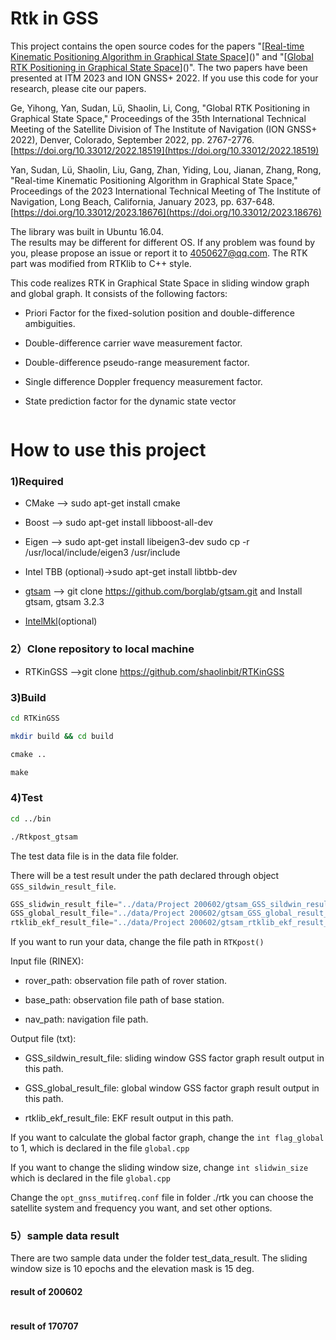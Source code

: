 # Rtk in GSS

This project contains the open source codes for the papers "[[Real-time Kinematic Positioning Algorithm in Graphical State Space](https://www.ion.org/publications/abstract.cfm?articleID=18676)]()" and "[[Global RTK Positioning in Graphical State Space](https://www.ion.org/publications/abstract.cfm?articleID=18519)]()". 
The two papers have been presented at ITM 2023 and ION GNSS+ 2022. 
If you use this code for your research, please cite our papers.

Ge, Yihong, Yan, Sudan, Lü, Shaolin, Li, Cong, "Global RTK Positioning in Graphical State Space," Proceedings of the 35th International Technical Meeting of the Satellite Division of The Institute of Navigation (ION GNSS+ 2022), Denver, Colorado, September 2022, pp. 2767-2776.[https://doi.org/10.33012/2022.18519](https://doi.org/10.33012/2022.18519)

Yan, Sudan, Lü, Shaolin, Liu, Gang, Zhan, Yiding, Lou, Jianan, Zhang, Rong, "Real-time Kinematic Positioning Algorithm in Graphical State Space," Proceedings of the 2023 International Technical Meeting of The Institute of Navigation, Long Beach, California, January 2023, pp. 637-648.[https://doi.org/10.33012/2023.18676](https://doi.org/10.33012/2023.18676)

The library was built in Ubuntu 16.04.  
The results may be different for different OS. If any problem was found by you, please propose an issue or report it to 4050627@qq.com. The RTK part was modified from RTKlib to C++ style. 



This code realizes RTK in Graphical State Space in sliding window graph and global graph. It consists of the following factors:

* Priori Factor for the fixed-solution position and double-difference ambiguities.

* Double-difference carrier wave measurement factor. 

* Double-difference pseudo-range measurement factor.

* Single difference Doppler frequency measurement factor.

* State prediction factor for the dynamic state vector

<img title="" src="fig/nRTK_factor.png" alt="" style="zoom:80%;" data-align="left">

# How to use this project

### 1)Required

* CMake --> sudo apt-get install cmake

* Boost --> sudo apt-get install libboost-all-dev

* Eigen --> sudo apt-get install libeigen3-dev​ sudo cp -r /usr/local/include/eigen3 /usr/include

* Intel TBB (optional)->sudo apt-get install libtbb-dev

* [gtsam](https://github.com/borglab/gtsam) --> git clone https://github.com/borglab/gtsam.git and Install gtsam, gtsam 3.2.3

* [IntelMkl](https://software.intel.com/content/www/us/en/develop/tools/oneapi/components/onemkl.html)(optional)

### 2）Clone repository to local machine

* RTKinGSS -->git clone https://github.com/shaolinbit/RTKinGSS

### 3)Build

```bash
cd RTKinGSS

mkdir build && cd build

​cmake ..

​make
```

### 4)Test

```bash
cd ../bin

./Rtkpost_gtsam
```

The test data file is in the data file folder.

There will be a test result under the path declared through object ```GSS_sildwin_result_file```. 

```cpp
GSS_slidwin_result_file="../data/Project 200602/gtsam_GSS_sildwin_result_elmask_15.txt";
GSS_global_result_file="../data/Project 200602/gtsam_GSS_global_result_elmask_15.txt";
rtklib_ekf_result_file="../data/Project 200602/gtsam_rtklib_ekf_result_elmask_15.txt";
```

If you want to run your data, change the file path in ```RTKpost()```

Input file (RINEX):

- rover_path:  observation file path of rover station.

- base_path: observation file path of base station.

- nav_path: navigation file path.

Output file (txt):

- GSS_sildwin_result_file: sliding window GSS factor graph result output in this path.  

- GSS_global_result_file: global window GSS factor graph result output in this path. 

- rtklib_ekf_result_file: EKF result output in this path. 

If you want to calculate the global factor graph, change the ```int flag_global``` to 1, which is declared in the file ```global.cpp```

If you want to change the sliding window size, change ```int slidwin_size```  which is declared in the file ```global.cpp```

Change the ```opt_gnss_mutifreq.conf``` file in folder ./rtk you can choose the satellite system and frequency you want, and set other options.



### 5）sample data result

There are two sample data under the folder test_data_result. The sliding window size is 10 epochs and the elevation mask is 15 deg.

#### result of 200602

<img src="fig/200602_H.png" title="" alt="" style="zoom:50%;"><img title="" src="fig/200602_BL.png" alt="" style="zoom:67%;"><img src="fig/200602_BL_1.png" title="" alt="" style="zoom:67%;"><img src="fig/200602_H_1.png" title="" alt="" style="zoom:50%;"><img src="fig/200602_H_2.png" title="" alt="" style="zoom:50%;">

#### result of 170707

<img src="fig/170707_H.png" title="" alt="" style="zoom:50%;"><img src="fig/170707_H_1.png" title="" alt="" style="zoom:50%;"><img src="fig/170707_H_2.png" title="" alt="" style="zoom:50%;">

<img src="fig/170707_BL.png" title="" alt="" style="zoom:50%;">
